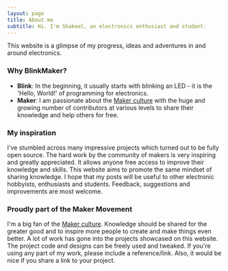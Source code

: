 ```yaml
---
layout: page
title: About me
subtitle: Hi. I'm Shakeel, an electronics enthusiast and student.
---
```


This website is a glimpse of my progress, ideas and adventures in and around electronics.  

### Why BlinkMaker?
* **Blink**: In the beginning, it usually starts with blinking an LED - it is the 'Hello, World!' of programming for electronics.  
* **Maker**: I am passionate about the [Maker culture](https://en.wikipedia.org/wiki/Maker_culture) with the huge and growing number of contributors at various levels to share their knowledge and help others for free.

### My inspiration
I've stumbled across many impressive projects which turned out to be fully open source. The hard work by the community of makers is very inspiring and greatly appreciated. It allows anyone free access to improve their knowledge and skills. This website aims to promote the same mindset of sharing knowledge. I hope that my posts will be useful to other electronic hobbyists, enthusiasts and students. Feedback, suggestions and improvements are most welcome.

### Proudly part of the Maker Movement
I'm a big fan of the [Maker culture](https://en.wikipedia.org/wiki/Maker_culture). Knowledge should be shared for the greater good and to inspire more people to create and make things even better. A lot of work has gone into the projects showcased on this website. The project code and designs can be freely used and tweaked. If you're using any part of my work, please include a reference/link. Also, it would be nice if you share a link to your project.
